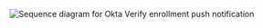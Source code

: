 <div class="common-image-format">

![Sequence diagram for Okta Verify enrollment push notification](/img/authenticators/java-authenticators-okta-verify-enroll-with-QRcode.png "All steps in the Okta Verify enrollment flow using a QR code")

</div>
